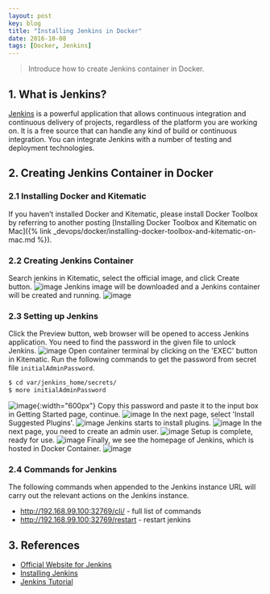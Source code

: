 ```yaml
---
layout: post
key: blog
title: "Installing Jenkins in Docker"
date: 2016-10-08
tags: [Docker, Jenkins]
---
```


> Introduce how to create Jenkins container in Docker.

## 1. What is Jenkins?
[Jenkins](https://jenkins.io/index.html) is a powerful application that allows continuous integration and continuous delivery of projects, regardless of the platform you are working on. It is a free source that can handle any kind of build or continuous integration. You can integrate Jenkins with a number of testing and deployment technologies.

## 2. Creating Jenkins Container in Docker
### 2.1 Installing Docker and Kitematic
If you haven’t installed Docker and Kitematic, please install Docker Toolbox by referring to another posting [Installing Docker Toolbox and Kitematic on Mac]({% link _devops/docker/installing-docker-toolbox-and-kitematic-on-mac.md %}).
### 2.2 Creating Jenkins Container
Search jenkins in Kitematic, select the official image, and click Create button.
![image](/public/posts/2016-10-08/dockersearch.png)
Jenkins image will be downloaded and a Jenkins container will be created and running.
![image](/public/posts/2016-10-08/dockerkitematic.png)
### 2.3 Setting up Jenkins
Click the Preview button, web browser will be opened to access Jenkins application. You need to find the password in the given file to unlock Jenkins.
![image](/public/posts/2016-10-08/dockerunlock.png)
Open container terminal by clicking on the 'EXEC' button in Kitematic. Run the following commands to get the password from secret file `initialAdminPassword`.
```sh
$ cd var/jenkins_home/secrets/
$ more initialAdminPassword
```
![image](/public/posts/2016-10-08/dockerpassword.png){:width="600px"}
Copy this password and paste it to the input box in Getting Started page, continue.
![image](/public/posts/2016-10-08/dockersetpassword.png)
In the next page, select 'Install Suggested Plugins'.
![image](/public/posts/2016-10-08/dockerplugin.png)
Jenkins starts to install plugins.
![image](/public/posts/2016-10-08/dockerinstallplugin.png)
In the next page, you need to create an admin user.
![image](/public/posts/2016-10-08/dockercreateuser.png)
Setup is complete, ready for use.
![image](/public/posts/2016-10-08/dockerready.png)
Finally, we see the homepage of Jenkins, which is hosted in Docker Container.
![image](/public/posts/2016-10-08/dockerhomepage.png)

### 2.4 Commands for Jenkins
The following commands when appended to the Jenkins instance URL will carry out the relevant actions on the Jenkins instance.
* http://192.168.99.100:32769/cli/ - full list of commands
* http://192.168.99.100:32769/restart - restart jenkins

## 3. References
* [Official Website for Jenkins](https://jenkins.io/index.html)
* [Installing Jenkins](https://jenkins.io/doc/book/getting-started/installing/)
* [Jenkins Tutorial](https://www.tutorialspoint.com/jenkins/index.htm)
